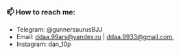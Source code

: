 ### 📫 How to reach me: 
- Telegram: @gunnersaurusBJJ
- Email: ddaa.99ars@yandex.ru | ddaa.9933@gmail.com,
- Instagram: dan_10p

<!---
GunnerSaurusBJJ/GunnerSaurusBJJ is a ✨ special ✨ repository because its `README.md` (this file) appears on your GitHub profile.
You can click the Preview link to take a look at your changes.
--->
